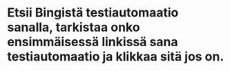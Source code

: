 # Etsii Bingistä testiautomaatio sanalla, tarkistaa onko ensimmäisessä linkissä sana testiautomaatio ja klikkaa sitä jos on.